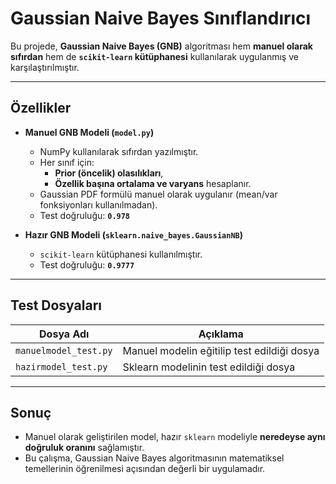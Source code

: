 # Gaussian Naive Bayes Sınıflandırıcı

Bu projede, **Gaussian Naive Bayes (GNB)** algoritması hem **manuel olarak sıfırdan** hem de **`scikit-learn` kütüphanesi** kullanılarak uygulanmış ve karşılaştırılmıştır.

---

##  Özellikler
- **Manuel GNB Modeli (`model.py`)**  
  - NumPy kullanılarak sıfırdan yazılmıştır.  
  - Her sınıf için:
    - **Prior (öncelik) olasılıkları**,
    - **Özellik başına ortalama ve varyans** hesaplanır.
  - Gaussian PDF formülü manuel olarak uygulanır (mean/var fonksiyonları kullanılmadan).
  - Test doğruluğu: **`0.978`**

- **Hazır GNB Modeli (`sklearn.naive_bayes.GaussianNB`)**  
  - `scikit-learn` kütüphanesi kullanılmıştır.  
  - Test doğruluğu: **`0.9777`**

---

##  Test Dosyaları
| Dosya Adı             | Açıklama                                  |
|-----------------------|--------------------------------------------|
| `manuelmodel_test.py` | Manuel modelin eğitilip test edildiği dosya |
| `hazirmodel_test.py`  | Sklearn modelinin test edildiği dosya       |

---

##  Sonuç
- Manuel olarak geliştirilen model, hazır `sklearn` modeliyle **neredeyse aynı doğruluk oranını** sağlamıştır.
- Bu çalışma, Gaussian Naive Bayes algoritmasının matematiksel temellerinin öğrenilmesi açısından değerli bir uygulamadır.

